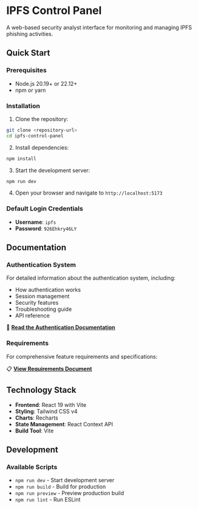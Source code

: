 # IPFS Control Panel

A web-based security analyst interface for monitoring and managing IPFS phishing activities. 


## Quick Start

### Prerequisites

- Node.js 20.19+ or 22.12+
- npm or yarn

### Installation

1. Clone the repository:
```bash
git clone <repository-url>
cd ipfs-control-panel
```

2. Install dependencies:
```bash
npm install
```

3. Start the development server:
```bash
npm run dev
```

4. Open your browser and navigate to `http://localhost:5173`

### Default Login Credentials

- **Username**: `ipfs`
- **Password**: `926Ehkry46LY`

## Documentation

### Authentication System

For detailed information about the authentication system, including:
- How authentication works
- Session management
- Security features
- Troubleshooting guide
- API reference

📖 **[Read the Authentication Documentation](./docs/authentication.md)**

### Requirements

For comprehensive feature requirements and specifications:

📋 **[View Requirements Document](./control_panel_requirements.md)**

## Technology Stack

- **Frontend**: React 19 with Vite
- **Styling**: Tailwind CSS v4
- **Charts**: Recharts
- **State Management**: React Context API
- **Build Tool**: Vite

## Development

### Available Scripts

- `npm run dev` - Start development server
- `npm run build` - Build for production
- `npm run preview` - Preview production build
- `npm run lint` - Run ESLint

